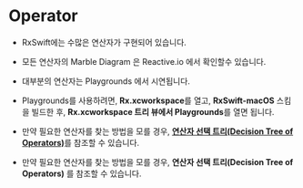 # Operator

- RxSwift에는 수많은 연산자가 구현되어 있습니다.
- 모든 연산자의 Marble Diagram 은 Reactive.io 에서 확인할수 있습니다.

- 대부분의 연산자는 Playgrounds 에서 시연됩니다.

- Playgrounds를 사용하려면, **Rx.xcworkspace**를 열고, **RxSwift-macOS** 스킴을 빌드한 후, **Rx.xcworkspace 트리 뷰에서 Playgrounds**를 열면 됩니다.

- 만약 필요한 연산자를 찾는 방법을 모를 경우, [**연산자 선택 트리(Decision Tree of Operators)**](https://reactivex.io/documentation/operators.html#tree)를 참조할 수 있습니다.

- 만약 필요한 연산자를 찾는 방법을 모를 경우, **연산자 선택 트리(Decision Tree of Operators)** 를 참조할 수 있습니다.

























